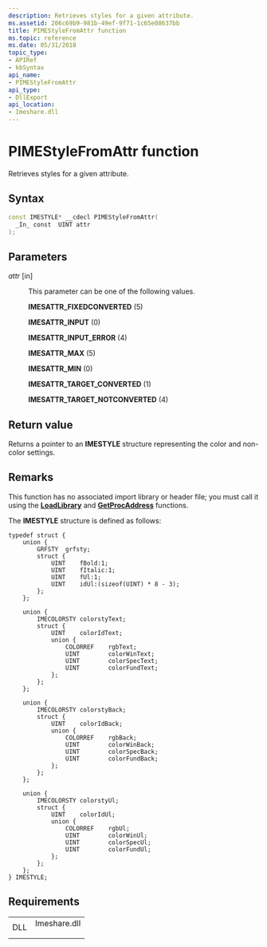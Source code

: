 ```yaml
---
description: Retrieves styles for a given attribute.
ms.assetid: 206c69b9-981b-49ef-9f71-1c65e08637bb
title: PIMEStyleFromAttr function
ms.topic: reference
ms.date: 05/31/2018
topic_type: 
- APIRef
- kbSyntax
api_name: 
- PIMEStyleFromAttr
api_type: 
- DllExport
api_location: 
- Imeshare.dll
---
```


# PIMEStyleFromAttr function

Retrieves styles for a given attribute.

## Syntax


```C++
const IMESTYLE* __cdecl PIMEStyleFromAttr(
  _In_ const  UINT attr
);
```



## Parameters

<dl> <dt>

*attr* \[in\]
</dt> <dd>

This parameter can be one of the following values.

<dl> <dt>

<span id="IMESATTR_FIXEDCONVERTED"></span><span id="imesattr_fixedconverted"></span>**IMESATTR\_FIXEDCONVERTED** (5)
</dt> <dt>

<span id="IMESATTR_INPUT"></span><span id="imesattr_input"></span>**IMESATTR\_INPUT** (0)
</dt> <dt>

<span id="IMESATTR_INPUT_ERROR"></span><span id="imesattr_input_error"></span>**IMESATTR\_INPUT\_ERROR** (4)
</dt> <dt>

<span id="IMESATTR_MAX"></span><span id="imesattr_max"></span>**IMESATTR\_MAX** (5)
</dt> <dt>

<span id="IMESATTR_MIN"></span><span id="imesattr_min"></span>**IMESATTR\_MIN** (0)
</dt> <dt>

<span id="IMESATTR_TARGET_CONVERTED"></span><span id="imesattr_target_converted"></span>**IMESATTR\_TARGET\_CONVERTED** (1)
</dt> <dt>

<span id="IMESATTR_TARGET_NOTCONVERTED"></span><span id="imesattr_target_notconverted"></span>**IMESATTR\_TARGET\_NOTCONVERTED** (4)
</dt> </dl> </dd> </dl>

## Return value

Returns a pointer to an **IMESTYLE** structure representing the color and non-color settings.

## Remarks

This function has no associated import library or header file; you must call it using the [**LoadLibrary**](/windows/win32/api/libloaderapi/nf-libloaderapi-loadlibrarya) and [**GetProcAddress**](/windows/win32/api/libloaderapi/nf-libloaderapi-getprocaddress) functions.

The **IMESTYLE** structure is defined as follows:

``` syntax
typedef struct {
    union {
        GRFSTY  grfsty;
        struct {
            UINT    fBold:1;
            UINT    fItalic:1;
            UINT    fUl:1;
            UINT    idUl:(sizeof(UINT) * 8 - 3);
        };
    };

    union {
        IMECOLORSTY colorstyText;
        struct {
            UINT    colorIdText;
            union {
                COLORREF    rgbText;
                UINT        colorWinText;
                UINT        colorSpecText;
                UINT        colorFundText;
            };
        };
    };

    union {
        IMECOLORSTY colorstyBack;
        struct {
            UINT    colorIdBack;
            union {
                COLORREF    rgbBack;
                UINT        colorWinBack;
                UINT        colorSpecBack;
                UINT        colorFundBack;
            };
        };
    };

    union {
        IMECOLORSTY colorstyUl;
        struct {
            UINT    colorIdUl;
            union {
                COLORREF    rgbUl;
                UINT        colorWinUl;
                UINT        colorSpecUl;
                UINT        colorFundUl;
            };
        };
    };
} IMESTYLE;
```

## Requirements



|                |                                                                                         |
|----------------|-----------------------------------------------------------------------------------------|
| DLL<br/> | <dl> <dt>Imeshare.dll</dt> </dl> |



 

 
